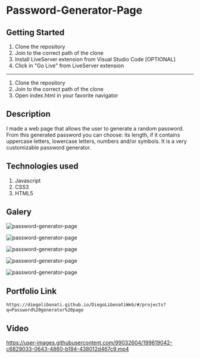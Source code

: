 # Password-Generator-Page

## Getting Started

1. Clone the repository
2. Join to the correct path of the clone
3. Install LiveServer extension from Visual Studio Code [OPTIONAL]
4. Click in "Go Live" from LiveServer extension

---

1. Clone the repository
2. Join to the correct path of the clone
3. Open index.html in your favorite navigator

## Description

I made a web page that allows the user to generate a random password. From this generated password you can choose: its length, if it contains uppercase letters, lowercase letters, numbers and/or symbols. It is a very customizable password generator.

## Technologies used

1. Javascript
2. CSS3
3. HTML5

## Galery

![password-generator-page](https://raw.githubusercontent.com/DiegoLibonati/DiegoLibonatiWeb/main/data/projects/Javascript/Imagenes/password-0.jpg)

![password-generator-page](https://raw.githubusercontent.com/DiegoLibonati/DiegoLibonatiWeb/main/data/projects/Javascript/Imagenes/password-1.jpg)

![password-generator-page](https://raw.githubusercontent.com/DiegoLibonati/DiegoLibonatiWeb/main/data/projects/Javascript/Imagenes/password-2.jpg)

![password-generator-page](https://raw.githubusercontent.com/DiegoLibonati/DiegoLibonatiWeb/main/data/projects/Javascript/Imagenes/password-3.jpg)

![password-generator-page](https://raw.githubusercontent.com/DiegoLibonati/DiegoLibonatiWeb/main/data/projects/Javascript/Imagenes/password-4.jpg)

## Portfolio Link

`https://diegolibonati.github.io/DiegoLibonatiWeb/#/projects?q=Password%20generator%20page`

## Video



https://user-images.githubusercontent.com/99032604/199619042-c6829033-0643-4860-b194-438012d467c9.mp4

